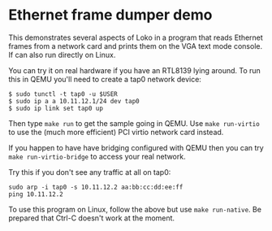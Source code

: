 <!--
SPDX-FileCopyrightText: 2022 G. Weinholt

SPDX-License-Identifier: EUPL-1.2+
-->

# Ethernet frame dumper demo

This demonstrates several aspects of Loko in a program that reads
Ethernet frames from a network card and prints them on the
VGA text mode console. If can also run directly on Linux.

You can try it on real hardware if you have an RTL8139 lying around.
To run this in QEMU you'll need to create a tap0 network device:

```
$ sudo tunctl -t tap0 -u $USER
$ sudo ip a a 10.11.12.1/24 dev tap0
$ sudo ip link set tap0 up
```

Then type `make run` to get the sample going in QEMU. Use `make
run-virtio` to use the (much more efficient) PCI virtio network card
instead.

If you happen to have have bridging configured with QEMU then you can
try `make run-virtio-bridge` to access your real network.

Try this if you don't see any traffic at all on tap0:

```
sudo arp -i tap0 -s 10.11.12.2 aa:bb:cc:dd:ee:ff
ping 10.11.12.2
```

To use this program on Linux, follow the above but use `make
run-native`. Be prepared that Ctrl-C doesn't work at the moment.
